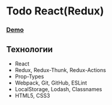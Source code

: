 # Todo React(Redux)

### [Demo](http://kir58.github.io/todo)

## Технологии
- React
- Redux, Redux-Thunk, Redux-Actions
- Prop-Types
- Webpack, Git, GitHub, ESLint
- LocalStorage, Lodash, Classnames
- HTML5, CSS3
